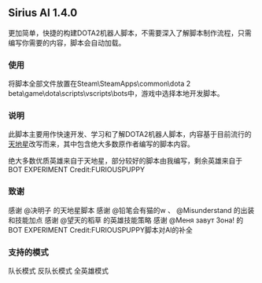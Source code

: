 ## Sirius AI 1.4.0
更加简单，快捷的构建DOTA2机器人脚本，不需要深入了解脚本制作流程，只需编写你需要的内容，脚本会自动加载。

### 使用
将脚本全部文件放置在Steam\SteamApps\common\dota 2 beta\game\dota\scripts\vscripts\bots中，游戏中选择本地开发脚本。

### 说明
此脚本主要用作快速开发、学习和了解DOTA2机器人脚本，内容基于目前流行的[天地星](https://steamcommunity.com/sharedfiles/filedetails/?id=1573671599)改写而来，其中包含绝大多数原作者编写的脚本内容。

绝大多数优质英雄来自于天地星，部分较好的脚本由我编写，剩余英雄来自于BOT EXPERIMENT Credit:FURIOUSPUPPY

### 致谢
感谢 @决明子 的天地星脚本
感谢 @铅笔会有猫的w 、 @Misunderstand 的出装和技能加点
感谢 @望天的稻草 的英雄技能策略
感谢 @Меня завут Зона! 的BOT EXPERIMENT Credit:FURIOUSPUPPY脚本对AI的补全

### 支持的模式
队长模式
反队长模式
全英雄模式